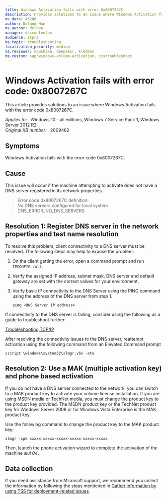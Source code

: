 ```yaml
---
title: Windows Activation fails with error 0x8007267C
description: Provides solutions to an issue where Windows Activation fails with the error code 0x8007267C.
ms.date: 45286
author: Deland-Han
ms.author: delhan
manager: dcscontentpm
audience: itpro
ms.topic: troubleshooting
localization_priority: medium
ms.reviewer: kaushika, deepaksr, kledman
ms.custom: sap:windows-volume-activation, csstroubleshoot
---
```

# Windows Activation fails with error code: 0x8007267C

This article provides solutions to an issue where Windows Activation fails with the error code 0x8007267C.

_Applies to:_ &nbsp; Windows 10 - all editions, Windows 7 Service Pack 1, Windows Server 2012 R2  
_Original KB number:_ &nbsp; 2009462

## Symptoms

Windows Activation fails with the error code 0x8007267C.

## Cause

This issue will occur if the machine attempting to activate does not have a DNS server registered in its network properties.

> Error code 0x8007267C definition:  
No DNS servers configured for local system  
DNS_ERROR_NO_DNS_SERVERS

## Resolution 1:  Register DNS server in the network properties and test name resolution

To resolve this problem, client connectivity to a DNS server must be resolved. The following steps may help to expose the problem:

1. On the client getting the error, open a command prompt and run `IPCONFIG /all`.
2. Verify the assigned IP address, subnet mask, DNS server and default gateway are set with the correct values for your environment.
3. Verify basic IP connectivity to the DNS Server using the PING command using the address of the DNS server from step 1.  

    `ping <DNS Server IP address>`

If connectivity to the DNS server is failing, consider using the following as a guide to troubleshoot further:

[Troubleshooting TCP/IP](/previous-versions/tn-archive/bb727023(v=technet.10))

After resolving the connectivity issues to the DNS server, reattempt activation using the following command from an Elevated Command prompt

```console
cscript \windows\system32\slmgr.vbs -ato
```

## Resolution 2:  Use a MAK (multiple activation key) and phone based activation

If you do not have a DNS server connected to the network, you can switch to a MAK product key to activate your volume license installation. If you are using MSDN media or TechNet media, you must change the product key to the product key provided. The MSDN product key or the TechNet product key for Windows Server 2008 or for Windows Vista Enterprise is the MAK product key.  

Use the following command to change the product key to the MAK product key:

`slmgr -ipk xxxxx-xxxxx-xxxxx-xxxxx-xxxxx-xxxxx`

Then, launch the phone activation wizard to complete the activation of the machine *slui 04*.

## Data collection

If you need assistance from Microsoft support, we recommend you collect the information by following the steps mentioned in [Gather information by using TSS for deployment-related issues](../../windows-client/windows-troubleshooters/gather-information-using-tss-deployment.md).

